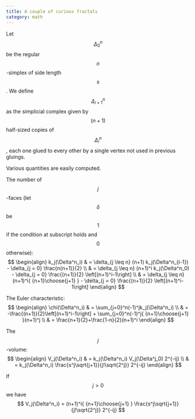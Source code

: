 ```yaml
---
title: A couple of curious fractals
category: math
---
```


Let $$\Delta^n_0$$ be the regular $$n$$-simplex of side length $$s$$.
We define $$\Delta^n_{i+1}$$ as the simplicial complex given by $$(n+1)$$ half-sized copies of $$\Delta^n_i$$, each one glued to every other by a single vertex not used in previous gluings.

Various quantities are easily computed.

The number of $$j$$-faces (let $$\delta$$ be $$1$$ if the condition at subscript holds and $$0$$ otherwise):
$$
\begin{align}
k_j(\Delta^n_i)
& = \delta_{j \leq n} (n+1) k_j(\Delta^n_{i-1}) -
    \delta_{j =    0} \frac{n(n+1)}{2} \\
& = \delta_{j \leq n} (n+1)^i k_j(\Delta^n_0) -
    \delta_{j =    0} \frac{(n+1)}{2} \left[(n+1)^i-1\right] \\
& = \delta_{j \leq n} (n+1)^i{ {n+1}\choose{j+1} } -
    \delta_{j =    0} \frac{(n+1)}{2} \left[(n+1)^i-1\right]
\end{align}
$$

The Euler characteristic:
$$
\begin{align}
\chi(\Delta^n_i)
& = \sum_{j=0}^n(-1)^jk_j(\Delta^n_i) \\
& = -\frac{(n+1)}{2}\left[(n+1)^i-1\right] + \sum_{j=0}^n(-1)^j{ {n+1}\choose{j+1} }(n+1)^j \\
& = \frac{n+1}{2}+\frac{1-n}{2}(n+1)^i
\end{align}
$$

The $$j$$-volume:
$$
\begin{align}
V_j(\Delta^n_i)
& = k_j(\Delta^n_i) V_j(\Delta^j_0) 2^{-ij} \\
& = k_j(\Delta^n_i) \frac{s^j\sqrt{j+1}}{j!\sqrt{2^j}} 2^{-ij}
\end{align}
$$

If $$j>0$$ we have
$$
V_j(\Delta^n_i)
 = (n+1)^i{ {n+1}\choose{j+1} } \frac{s^j\sqrt{j+1}}{j!\sqrt{2^j}} 2^{-ij}
$$
